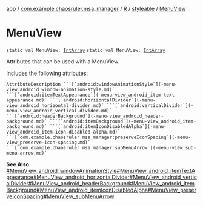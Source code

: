 [app](../../../index.md) / [com.example.chaosruler.msa_manager](../../index.md) / [R](../index.md) / [styleable](index.md) / [MenuView](.)

# MenuView

`static val MenuView: `[`IntArray`](https://kotlinlang.org/api/latest/jvm/stdlib/kotlin/-int-array/index.html)
`static val MenuView: `[`IntArray`](https://kotlinlang.org/api/latest/jvm/stdlib/kotlin/-int-array/index.html)

Attributes that can be used with a MenuView.

Includes the following attributes:

    AttributeDescription ```[`android:windowAnimationStyle`](-menu-view_android_window-animation-style.md)` ```[`android:itemTextAppearance`](-menu-view_android_item-text-appearance.md)` ```[`android:horizontalDivider`](-menu-view_android_horizontal-divider.md)` ```[`android:verticalDivider`](-menu-view_android_vertical-divider.md)` ```[`android:headerBackground`](-menu-view_android_header-background.md)` ```[`android:itemBackground`](-menu-view_android_item-background.md)` ```[`android:itemIconDisabledAlpha`](-menu-view_android_item-icon-disabled-alpha.md)` ```[`com.example.chaosruler.msa_manager:preserveIconSpacing`](-menu-view_preserve-icon-spacing.md)` ```[`com.example.chaosruler.msa_manager:subMenuArrow`](-menu-view_sub-menu-arrow.md)`

**See Also**
[#MenuView_android_windowAnimationStyle](-menu-view_android_window-animation-style.md)[#MenuView_android_itemTextAppearance](-menu-view_android_item-text-appearance.md)[#MenuView_android_horizontalDivider](-menu-view_android_horizontal-divider.md)[#MenuView_android_verticalDivider](-menu-view_android_vertical-divider.md)[#MenuView_android_headerBackground](-menu-view_android_header-background.md)[#MenuView_android_itemBackground](-menu-view_android_item-background.md)[#MenuView_android_itemIconDisabledAlpha](-menu-view_android_item-icon-disabled-alpha.md)[#MenuView_preserveIconSpacing](-menu-view_preserve-icon-spacing.md)[#MenuView_subMenuArrow](-menu-view_sub-menu-arrow.md)

